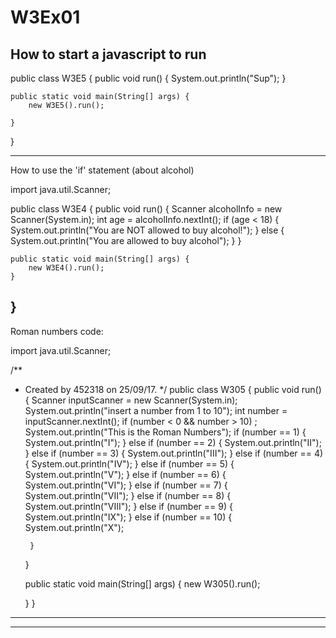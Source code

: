 # W3Ex01
How to start a javascript to run
------------------
public class W3E5 {
    public void run() {
        System.out.println("Sup");
    }

    public static void main(String[] args) {
        new W3E5().run();

    }
}

-------------------
How to use the 'if' statement (about alcohol)

import java.util.Scanner;

public class W3E4 {
    public void run() {
        Scanner alcoholInfo = new Scanner(System.in);
        int age = alcoholInfo.nextInt();
        if (age < 18) {
            System.out.println("You are NOT allowed to buy alcohol!");
        } else {
                System.out.println("You are allowed to buy alcohol");
            }
        }




    public static void main(String[] args) {
        new W3E4().run();
    }
}
------------------
Roman numbers code:

import java.util.Scanner;

/**
 * Created by 452318 on 25/09/17.
 */
public class W305 {
    public void run() {
        Scanner inputScanner = new Scanner(System.in);
        System.out.println("insert a number from 1 to 10");
        int number = inputScanner.nextInt();
        if (number < 0 && number > 10) ;
        System.out.println("This is the Roman Numbers");
        if (number == 1) {
            System.out.println("I");
        } else if (number == 2) {
            System.out.println("II");
        } else if (number == 3) {
            System.out.println("III");
        } else if (number == 4) {
            System.out.println("IV");
        } else if (number == 5) {
            System.out.println("V");
        } else if (number == 6) {
            System.out.println("VI");
        } else if (number == 7) {
            System.out.println("VII");
        } else if (number == 8) {
            System.out.println("VIII");
        } else if (number == 9) {
            System.out.println("IX");
        } else if (number == 10) {
            System.out.println("X");

        }
    }

    public static void main(String[] args) {
        new W305().run();

    }
}
-----------------------------------


--------------------------------
